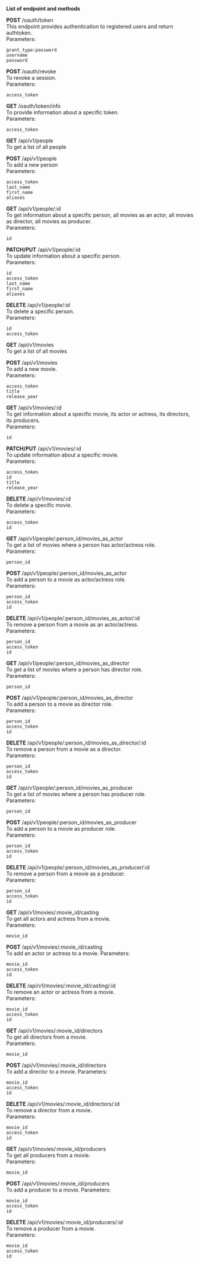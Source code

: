 **List of endpoint and methods**  

**POST**   /oauth/token  
This endpoint provides authentication to registered users and return authtoken.  
Parameters:
```
grant_type:password
username
password
```

**POST**   /oauth/revoke  
To revoke a session.  
Parameters:
```
access_token
```

**GET**    /oauth/token/info  
To provide information about a specific token.  
Parameters:
```
access_token
```

**GET**    /api/v1/people  
To get a list of all people  

**POST**   /api/v1/people  
To add a new person  
Parameters:  
```
access_token
last_name
first_name
aliases
```

**GET**    /api/v1/people/:id  
To get information about a specific person, all movies as an actor, all movies as director, all movies as producer.  
Parameters:
```
id
```

**PATCH/PUT**  /api/v1/people/:id  
To update information about a specific person.  
Parameters:
```
id
access_token
last_name
first_name
aliases
```

**DELETE** /api/v1/people/:id  
To delete a specific person.  
Parameters:
```
id
access_token
```

**GET**    /api/v1/movies  
To get a list of all movies  

**POST**   /api/v1/movies  
To add a new movie.  
Parameters:
```
access_token
title  
release_year
```

**GET**    /api/v1/movies/:id  
To get information about a specific movie, its actor or actress, its directors, its producers.  
Parameters:
```
id
```

**PATCH/PUT**  /api/v1/movies/:id  
To update information about a specific movie.  
Parameters:
```
access_token
id
title  
release_year
```

**DELETE** /api/v1/movies/:id  
To delete a specific movie.  
Parameters:
```
access_token
id
```

**GET** /api/v1/people/:person_id/movies_as_actor  
To get a list of movies where a person has actor/actress role.  
Parameters:
```
person_id
```

**POST**   /api/v1/people/:person_id/movies_as_actor  
To add a person to a movie as actor/actress role.  
Parameters:
```
person_id
access_token
id
```

**DELETE** /api/v1/people/:person_id/movies_as_actor/:id  
To remove a person from a movie as an actor/actress.  
Parameters:
```
person_id
access_token
id
```

**GET**    /api/v1/people/:person_id/movies_as_director  
To get a list of movies where a person has director role.  
Parameters:
```
person_id
```

**POST**   /api/v1/people/:person_id/movies_as_director  
To add a person to a movie as director role.  
Parameters:
```
person_id
access_token
id
```

**DELETE** /api/v1/people/:person_id/movies_as_director/:id  
To remove a person from a movie as a director.  
Parameters:
```
person_id
access_token
id
```

**GET**    /api/v1/people/:person_id/movies_as_producer  
To get a list of movies where a person has producer role.  
Parameters:
```
person_id
```

**POST**   /api/v1/people/:person_id/movies_as_producer  
To add a person to a movie as producer role.  
Parameters:
```
person_id
access_token
id
```

**DELETE** /api/v1/people/:person_id/movies_as_producer/:id  
To remove a person from a movie as a producer.  
Parameters:
```
person_id
access_token
id
```

**GET**    /api/v1/movies/:movie_id/casting  
To get all actors and actress from a movie.  
Parameters:
```
movie_id
```

**POST**   /api/v1/movies/:movie_id/casting  
To add an actor or actress to a movie.
Parameters:
```
movie_id
access_token
id
```

**DELETE** /api/v1/movies/:movie_id/casting/:id  
To remove an actor or actress from a movie.  
Parameters:
```
movie_id
access_token
id
```

**GET**    /api/v1/movies/:movie_id/directors  
To get all directors from a movie.  
Parameters:
```
movie_id
```

**POST**   /api/v1/movies/:movie_id/directors  
To add a director to a movie.
Parameters:
```
movie_id
access_token
id
```

**DELETE** /api/v1/movies/:movie_id/directors/:id  
To remove a director from a movie.  
Parameters:
```
movie_id
access_token
id
```

**GET**    /api/v1/movies/:movie_id/producers  
To get all producers from a movie.  
Parameters:
```
movie_id
```

**POST**   /api/v1/movies/:movie_id/producers  
To add a producer to a movie.
Parameters:
```
movie_id
access_token
id
```

**DELETE** /api/v1/movies/:movie_id/producers/:id  
To remove a producer from a movie.  
Parameters:
```
movie_id
access_token
id
```
